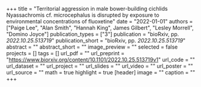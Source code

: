 +++
title = "Territorial aggression in male bower-building cichlids Nyassachromis cf. microcephalus is disrupted by exposure to environmental concentrations of fluoxetine"
date = "2022-01-01"
authors = ["Paige Lee", "Alan Smith", "Hannah King", James Gilbert", "Lesley Morrell", "Domino Joyce"]
publication_types = ["3"]
publication = "bioRxiv, pp. _2022.10.25.513719_"
publication_short = "bioRxiv, pp. _2022.10.25.513719_"
abstract = ""
abstract_short = ""
image_preview = ""
selected = false
projects = []
tags = []
url_pdf = ""
url_preprint = "https://www.biorxiv.org/content/10.1101/2022.10.25.513719v1"
url_code = ""
url_dataset = ""
url_project = ""
url_slides = ""
url_video = ""
url_poster = ""
url_source = ""
math = true
highlight = true
[header]
image = ""
caption = ""
+++
